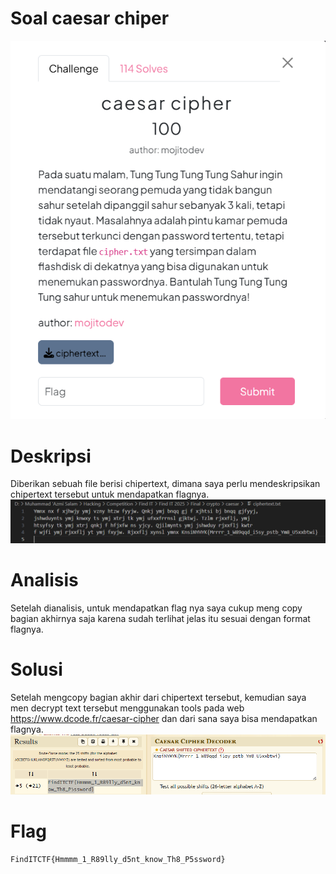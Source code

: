# Soal caesar chiper #
![Soal](caesar%20cipher.png)

# Deskripsi #

Diberikan sebuah file berisi chipertext, dimana saya perlu mendeskripsikan chipertext tersebut untuk mendapatkan flagnya.
![chipertext.txt](chipertext.png)

# Analisis #

Setelah dianalisis, untuk mendapatkan flag nya saya cukup meng copy bagian akhirnya saja karena sudah terlihat jelas itu sesuai dengan format flagnya.

# Solusi #

Setelah mengcopy bagian akhir dari chipertext tersebut, kemudian saya men decrypt text tersebut menggunakan tools pada web https://www.dcode.fr/caesar-cipher dan dari sana saya bisa mendapatkan flagnya.
![chipertools](chipertools.png)

# Flag #
```Flag
FindITCTF{Hmmmm_1_R89lly_d5nt_know_Th8_P5ssword}
````
